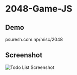 # 2048-Game-JS
## Demo
psuresh.com.np/misc/2048
## Screenshot
![Todo List Screenshot](https://www.imageupload.co.uk/images/2017/06/13/Capture.png)

